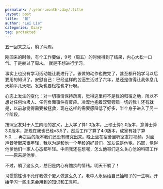 ```yaml
---
permalink: /:year-:month-:day/:title
layout: post
title:  "躺"
author: "Lei Lie"
categories: Diary
tag: protected
---
```


五一回来之后，躺了两周。

刚回来的时候，有个工作要做，9号（周五）的时候得到了结果，内心大松一口气。于是躺过了周末。 就是不想进行学习。

事实上也没有学习活动能让我进行了。该做的动作也做完了，甚至都开始学习以后要用的知识了。安慰自己：已经这样的苦逼生活过了六年，总还是值得让我休息几天躺平几天吧。发条也要松松也才行呀。 

心态上发生的变化：对一切事情保持疏离，觉得这里将不是我的归宿之地，所以不想对任何垃圾人、任何负面事件有反应。冷漠地抱着双臂旁观一切的我！还有就是，以前总觉得需要被拯救，现在这样的需要感降低了好多，半个身子进入了另一个阶段。 

按照室友对于人生阶段的定义，上大学了算1.0版本，上硕士算2.0版本，念博士算3.0版本，那现在我也已经v3.5了。然后工作了算了4.0版本，成家有娃了算5.0……再之后的版本我们还没有研究出来。晚上坐在宿舍里听室友打视频，对面声音听起来很年轻，我以为是和他一个年龄的好哥们。室友说是他爹。妈耶，觉得他爹他们一家人心态都年轻。中间我还在想呢，怎么他哥们这么关心他的科研工作——原来是他爹。 

不过，躺了这么久，总归是内心有愧疚的情绪。明天不躺了！

习惯惯性也不允许我做个废人做这么久了。老中人永远给自己抽鞭子的一生啊。开始学习一些未来会用到的知识和工具吧。
